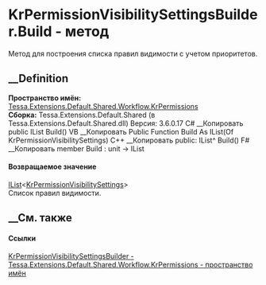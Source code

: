 # KrPermissionVisibilitySettingsBuilder.Build - метод
Метод для построения списка правил видимости с учетом приоритетов.
## __Definition
 **Пространство имён:**
[Tessa.Extensions.Default.Shared.Workflow.KrPermissions](N_Tessa_Extensions_Default_Shared_Workflow_KrPermissions.htm)  
 **Сборка:** Tessa.Extensions.Default.Shared (в
Tessa.Extensions.Default.Shared.dll) Версия: 3.6.0.17
C# __Копировать
     public IList<KrPermissionVisibilitySettings> Build()
VB __Копировать
     Public Function Build As IList(Of KrPermissionVisibilitySettings)
C++ __Копировать
     public:
    IList<KrPermissionVisibilitySettings>^ Build()
F# __Копировать
     member Build : unit -> IList<KrPermissionVisibilitySettings> 
#### Возвращаемое значение
[IList](https://learn.microsoft.com/dotnet/api/system.collections.generic.ilist-1)<[KrPermissionVisibilitySettings](T_Tessa_Extensions_Default_Shared_Workflow_KrPermissions_KrPermissionVisibilitySettings.htm)>  
Список правил видимости.
##  __См. также
#### Ссылки
[KrPermissionVisibilitySettingsBuilder -
](T_Tessa_Extensions_Default_Shared_Workflow_KrPermissions_KrPermissionVisibilitySettingsBuilder.htm)
[Tessa.Extensions.Default.Shared.Workflow.KrPermissions - пространство
имён](N_Tessa_Extensions_Default_Shared_Workflow_KrPermissions.htm)
